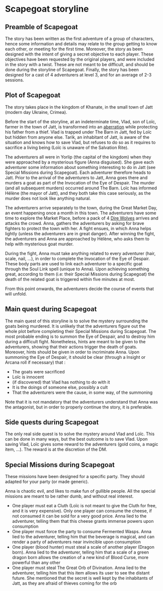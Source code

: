 # Scapegoat storyline

## Preamble of Scapegoat

The story has been written as the first adventure of a group of characters, hence some information and details may relate to the group getting to know each other, or meeting for the first time. Moreover, the story as been designed with the intent of giving a secret objective to each player. These objectives have been requested by the original players, and were included in the story with a twist. These are not meant to be difficult, and should be done during the storyline of Scapegoat. Finally, the story has been designed for a cast of 4 adventurers at level 3, and for an average of 2-3 sessions.

## Plot of Scapegoat

The story takes place in the kingdom of Khanate, in the small town of Jatt (modern day Ukraine, Crimea).

Before the start of the storyline, at an indeterminate time, Vlad, son of Loïc, farmer in the town of Jatt, is transformed into an [aberration](<../../Monsters/Jatt/Vlad%20(aberration).png>) while protecting his father from a thief. Vlad is trapped under The Barn in Jatt, fed by Loïc but hidden from anyone else. Tarik, an inhabitant of Jatt, is aware of the situation and knows how to save Vlad, but refuses to do so as it requires to sacrifice a living being (Loïc is unaware of the Salvation Rite).

The adventurers all were in Yorlip (the capital of the kingdom) when they were approached by a mysterious figure (Anna disguised). She gave each adventurer some information about something interesting to do in Jatt (see Special Missions during Scapegoat). Each adventurer therefore heads to Jatt. Prior to the arrival of the adventurers to Jatt, Anna goes there and murders a goat as part of the Invocation of the Eye of Despair. The murder (and all subsequent murders) occurred around The Barn. Loïc has informed Hélène (the mayor of Jatt), and they both take this case seriously, as the murder does not look like anything natural.

The adventurers arrive separately to the town, during the Great Market Day, an event happening once a month in this town. The adventurers have some time to explore the Market Place, before a pack of 4 [Dire Wolves](../../Monsters/Jatt/Dire%20Wolf.png) arrives and attacks the crowd. Anna, gathers the adventurers by asking for brave fighters to protect the town with her. A fight ensues, in which Anna helps lightly (unless the adventurers are in great danger). After winning the fight, the adventurers and Anna are approached by Hélène, who asks them to help with mysterious goat murder.

During the fight, Anna must take anything related to every adventurer (hair, scale, nail, ...), in order to complete the Invocation of the Eye of Despair. These body parts are used to link each adventurer to a specific goat through the Soul Link spell (unique to Anna). Upon achieving something great, according to them (i.e: their Special Missions during Scapegoat) the death of the related goat is triggered within five minutes at most.

From this point onwards, the adventurers decide the course of events that will unfold.

## Main quest during Scapegoat

The main quest of this storyline is to solve the mystery surrounding the goats being murdered. It is unlikely that the adventurers figure out the whole plot before completing their Special Missions during Scapegoat. The most probable ending is to summon the Eye of Despair, and to destroy him during a difficult fight. Nonetheless, hints are meant to be given to the adventurers, showing that their actions trigger the death of goats. Moreover, hints should be given in order to incriminate Anna. Upon summoning the Eye of Despair, it should be clear (through a Insight or Arcana roll if necessary) that :

-   The goats were sacrificed
-   Loïc is innocent
-   (if discovered) that Vlad has nothing to do with it
-   It is the doings of someone else, possibly a cult
-   That the adventurers were the cause, in some way, of the summoning

Note that it is not mandatory that the adventurers understand that Anna was the antagonist, but in order to properly continue the story, it is preferable.

## Side quests during Scapegoat

The only real side quest is to solve the mystery around Vlad and Loïc. This can be done in many ways, but the best outcome is to save Vlad. Upon saving Vlad, Loïc gives some reward to the adventurers (gold coins, a magic item, ...). The reward is at the discretion of the DM.

## Special Missions during Scapegoat

These missions have been designed for a specific party. They should adapted for your party (or made generic).

Anna is chaotic evil, and likes to make fun of gullible people. All the special missions are meant to be rather dumb, and without real interest.

-   One player must eat a Cluth (Loïc is not meant to give the Cluth for free, and it is very expensive). Only one player can consume the cheese, if not consumed it can be sold for a very good price. Anna lied to the adventurer, telling them that this cheese grants immense powers upon consumption
-   One player must force the party to consume Fermented Wasps. Anna lied to the adventurer, telling him that the beverage is magical, and can render a party of adventurers near invincible upon consumption
-   One player (blood hunter) must steal a scale of another player (Dragon born). Anna lied to the adventurer, telling him that a scale of a green dragon born allows the creation of a new kind of Blood Curse, more powerful than any other
-   One player must steal The Great Orb of Divination. Anna lied to the adventurer, telling him that this item allows its user to see the distant future. She mentioned that the secret is well kept by the inhabitants of Jatt, as they are afraid of thieves coming for the orb
